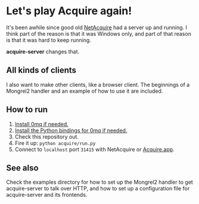 Let's play Acquire again!
=========================

It's been awhile since good old [NetAcquire](http://www3.telus.net/kensit/NetAcquire/) had a server up and running. I think part of the reason is that it was Windows only, and part of that reason is that it was hard to keep running.

**acquire-server** changes that.


All kinds of clients
--------------------

I also want to make other clients, like a browser client. The beginnings of a Mongrel2 handler and an example of how to use it are included.


How to run
----------

  1. [Install 0mq if needed.](http://www.zeromq.org/intro:get-the-software)
  2. [Install the Python bindings for 0mq if needed.](http://www.zeromq.org/bindings:python)
  3. Check this repository out.
  4. Fire it up: `python acquire/run.py`
  5. Connect to `localhost` port `31415` with NetAcquire or [Acquire.app](http://nolanw.ca/acquire).


See also
--------

Check the examples directory for how to set up the Mongrel2 handler to get acquire-server to talk over HTTP, and how to set up a configuration file for acquire-server and its frontends.
